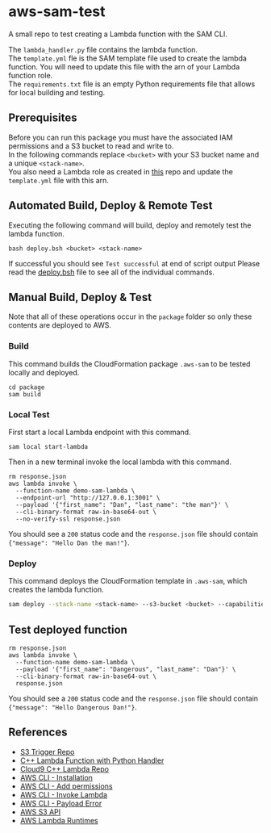 # aws-sam-test
A small repo to test creating a Lambda function with the SAM CLI.

The `lambda_handler.py` file contains the lambda function.   
The `template.yml` fle is the SAM template file used to create the lambda function.
You will need to update this file with the arn of your Lambda function role.   
The `requirements.txt` file is an empty Python requirements file that allows for local building and testing.

## Prerequisites
Before you can run this package you must have the associated IAM permissions and a S3 bucket to read and write to.  
In the following commands replace `<bucket>` with your S3 bucket name and a unique `<stack-name>`.   
You also need a Lambda role as created in [this](https://github.com/daniel-fudge/aws-s3-trigger) repo 
and update the `template.yml` file with this arn.

## Automated Build, Deploy & Remote Test
Executing the following command will build, deploy and remotely test the lambda function.  
```shell
bash deploy.bsh <bucket> <stack-name>
```
If successful you should see `Test successful` at end of script output
Please read the [deploy.bsh](deploy.bsh) file to see all of the individual commands.

## Manual Build, Deploy & Test
Note that all of these operations occur in the `package` folder so only these contents are deployed to AWS.
### Build
This command builds the CloudFormation package `.aws-sam` to be tested locally and deployed.
```shell
cd package
sam build
```

### Local Test
First start a local Lambda endpoint with this command.
```shell
sam local start-lambda
```
Then in a new terminal invoke the local lambda with this command.
```shell
rm response.json
aws lambda invoke \
  --function-name demo-sam-lambda \
  --endpoint-url "http://127.0.0.1:3001" \
  --payload '{"first_name": "Dan", "last_name": "the man"}' \
  --cli-binary-format raw-in-base64-out \
  --no-verify-ssl response.json
```
You should see a `200` status code and the `response.json` file should contain `{"message": "Hello Dan the man!"}`. 

### Deploy
This command deploys the CloudFormation template in `.aws-sam`, which creates the lambda function.  
```bash
sam deploy --stack-name <stack-name> --s3-bucket <bucket> --capabilities CAPABILITY_IAM
```

## Test deployed function
```shell
rm response.json
aws lambda invoke \
  --function-name demo-sam-lambda \
  --payload '{"first_name": "Dangerous", "last_name": "Dan"}' \
  --cli-binary-format raw-in-base64-out \
  response.json
```
You should see a `200` status code and the `response.json` file should contain `{"message": "Hello Dangerous Dan!"}`. 


## References
- [S3 Trigger Repo](https://github.com/daniel-fudge/aws-s3-trigger)
- [C++ Lambda Function with Python Handler](https://github.com/daniel-fudge/aws-lambda-cpp-python#make-iam-role-for-the-lambda-function)
- [Cloud9 C++ Lambda Repo](https://github.com/daniel-fudge/aws-lambda-cpp-cloud9)
- [AWS CLI - Installation](https://docs.aws.amazon.com/cli/latest/userguide/install-cliv2-linux.html)
- [AWS CLI - Add permissions](https://awscli.amazonaws.com/v2/documentation/api/latest/reference/lambda/add-permission.html)
- [AWS CLI - Invoke Lambda](https://docs.aws.amazon.com/cli/latest/reference/lambda/invoke.html#examples)
- [AWS CLI - Payload Error](https://stackoverflow.com/questions/60310607/amazon-aws-cli-not-allowing-valid-json-in-payload-parameter)
- [AWS S3 API](https://awscli.amazonaws.com/v2/documentation/api/latest/reference/s3api/put-bucket-notification-configuration.html)
- [AWS Lambda Runtimes](https://docs.aws.amazon.com/lambda/latest/dg/lambda-runtimes.html)
